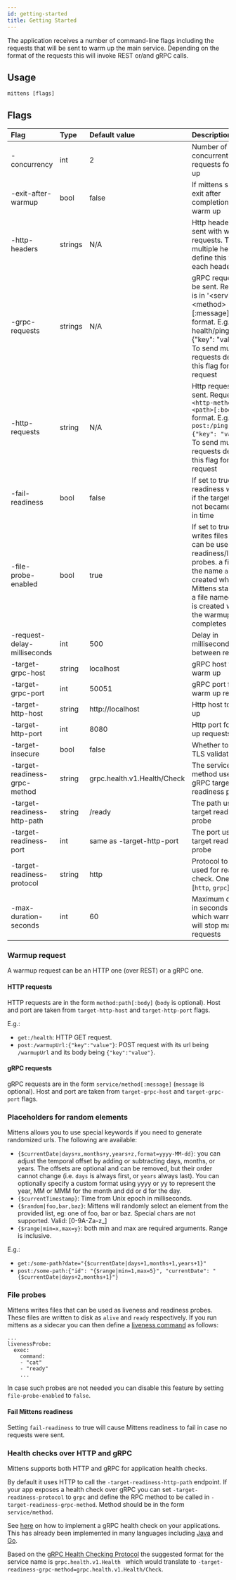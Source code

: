 ```yaml
---
id: getting-started
title: Getting Started
---
```


The application receives a number of command-line flags including the requests that will be sent to warm up the main service. Depending on the format of the requests this will invoke REST or/and gRPC calls.

## Usage

    mittens [flags]

## Flags

| Flag                              | Type    | Default value               | Description                                                                                                                                                                                          |
|:----------------------------------|:--------|:----------------------------|:-----------------------------------------------------------------------------------------------------------------------------------------------------------------------------------------------------|
| -concurrency                      | int     | 2                           | Number of concurrent requests for warm up                                                                                                                                                            |
| -exit-after-warmup                | bool    | false                       | If mittens should exit after completion of warm up                                                                                                                                                   |
| -http-headers                     | strings | N/A                         | Http headers to be sent with warm up requests. To send multiple headers define this flag for each header                                                                                             |
| -grpc-requests                    | strings | N/A                         | gRPC requests to be sent. Request is in '\<service\>\<method\>\[:message\]' format. E.g. health/ping:{"key": "value"}. To send multiple requests define this flag for each request                   |
| -http-requests                    | string  | N/A                         | Http request to be sent. Request is in `<http-method>:<path>[:body]` format. E.g. `post:/ping:{"key": "value"}`. To send multiple requests define this flag for each request                         |
| -fail-readiness                   | bool    | false                       | If set to true readiness will fail if the target did not became ready in time                                                                                                                        |
| -file-probe-enabled               | bool    | true                        | If set to true writes files that can be used as readiness/liveness probes. a file with the name `alive` is created when Mittens starts and a file named `ready` is created when the warmup completes |
| -request-delay-milliseconds       | int     | 500                         | Delay in milliseconds between requests                                                                                                                                                               |
| -target-grpc-host                 | string  | localhost                   | gRPC host to warm up                                                                                                                                                                                 |
| -target-grpc-port                 | int     | 50051                       | gRPC port for warm up requests                                                                                                                                                                       |
| -target-http-host                 | string  | http://localhost            | Http host to warm up                                                                                                                                                                                 |
| -target-http-port                 | int     | 8080                        | Http port for warm up requests                                                                                                                                                                       |
| -target-insecure                  | bool    | false                       | Whether to skip TLS validation                                                                                                                                                                       |
| -target-readiness-grpc-method     | string  | grpc.health.v1.Health/Check | The service method used for gRPC target readiness probe                                                                                                                                              |
| -target-readiness-http-path       | string  | /ready                      | The path used for target readiness probe                                                                                                                                                             |
| -target-readiness-port            | int     | same as -target-http-port   | The port used for target readiness probe                                                                                                                                                             |
| -target-readiness-protocol        | string  | http                        | Protocol to be used for readiness check. One of [`http`, `grpc`]                                                                                                                                     |
| -max-duration-seconds             | int     | 60                          | Maximum duration in seconds after which warm up will stop making requests                                                                                                                            |

### Warmup request
A warmup request can be an HTTP one (over REST) or a gRPC one.

#### HTTP requests

HTTP requests are in the form `method:path[:body]` (`body` is optional).
Host and port are taken from `target-http-host` and
`target-http-port` flags.

E.g.:
 - `get:/health`: HTTP GET request.
 - `post:/warmupUrl:{"key":"value"}`: POST request with its url being `/warmupUrl` and its body being `{"key":"value"}`.

#### gRPC requests

gRPC requests are in the form `service/method[:message]` (`message` is
optional). Host and port are taken from `target-grpc-host` and
`target-grpc-port` flags.

### Placeholders for random elements

Mittens allows you to use special keywords if you need to generate randomized urls.
The following are available:
- `{$currentDate|days+x,months+y,years+z,format=yyyy-MM-dd}`: you can adjust the temporal offset by adding or subtracting days, months, or years. The offsets are optional and can be removed, but their order cannot change (i.e. `days` is always first, or `years` always last). You can optionally specify a custom format using yyyy or yy to represent the year, MM or MMM for the month and dd or d for the day.
- `{$currentTimestamp}`: Time from Unix epoch in milliseconds.
- `{$random|foo,bar,baz}`: Mittens will randomly select an element from the provided list, eg: one of foo, bar or baz. Special chars are not supported. Valid: [0-9A-Za-z_]
- `{$range|min=x,max=y}`: both min and max are required arguments. Range is inclusive.

E.g.:
 - `get:/some-path?date="{$currentDate|days+1,months+1,years+1}"` 
 - `post:/some-path:{"id": "{$range|min=1,max=5}", "currentDate": "{$currentDate|days+2,months+1}"}`

### File probes
Mittens writes files that can be used as liveness and readiness probes. These files are written to disk as `alive` and `ready` respectively.
If you run mittens as a sidecar you can then define a [liveness command](https://kubernetes.io/docs/tasks/configure-pod-container/configure-liveness-readiness-startup-probes/#define-a-liveness-command) as follows:

```
...
livenessProbe:
  exec:
    command:
    - "cat"
    - "ready"
    ...
```

In case such probes are not needed you can disable this feature by setting `file-probe-enabled` to `false`. 

#### Fail Mittens readiness

Setting `fail-readiness` to true will cause Mittens readiness to fail in case no requests were sent.

### Health checks over HTTP and gRPC

Mittens supports both HTTP and gRPC for application health checks.

By default it uses HTTP to call the `-target-readiness-http-path` endpoint. If your app exposes a health check over gRPC you can set `-target-readiness-protocol` to `grpc` and define the RPC method to be called in `-target-readiness-grpc-method`. Method should be in the form `service/method`.

See [here](https://github.com/grpc/grpc/blob/master/doc/health-checking.md) on how to implement a gRPC health check on your applications. This has already been implemented in many languages including [Java](https://github.com/grpc/grpc-java/blob/master/services/src/main/proto/grpc/health/v1/health.proto) and [Go](https://github.com/grpc/grpc/blob/master/src/proto/grpc/health/v1/health.proto).

Based on the [gRPC Health Checking Protocol](https://github.com/grpc/grpc/blob/master/doc/health-checking.md) the suggested format for the service name is `grpc.health.v1.Health
` which would translate to `-target-readiness-grpc-method=grpc.health.v1.Health/Check`.
